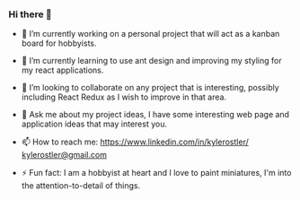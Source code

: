 ### Hi there 👋


- 🔭 I’m currently working on a personal project that will act as a kanban board for hobbyists.

- 🌱 I’m currently learning to use ant design and improving my styling for my react applications.

- 👯 I’m looking to collaborate on any project that is interesting, possibly including React Redux as I wish to improve in that area.

- 💬 Ask me about my project ideas, I have some interesting web page and application ideas that may interest you.

- 📫 How to reach me: 
https://www.linkedin.com/in/kylerostler/ 
kylerostler@gmail.com

- ⚡ Fun fact: I am a hobbyist at heart and I love to paint miniatures, I'm into the attention-to-detail of things.
